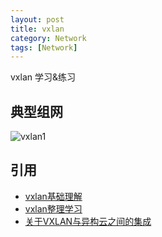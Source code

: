 ```yaml
---
layout: post
title: vxlan
category: Network
tags: [Network]
---
```

vxlan 学习&练习

## 典型组网
![vxlan1](https://github.com/wubala/wubala.github.io/tree/master/picture/vxlan1.png)

## 引用
* [vxlan基础理解](http://blog.csdn.net/freezgw1985/article/details/16354897)
* [vxlan整理学习](http://blog.csdn.net/freezgw1985/article/details/16354897)
* [关于VXLAN与异构云之间的集成](http://www.aboutyun.com/forum.php?mod=viewthread&tid=8721&highlight=vxlan)


